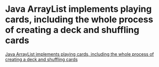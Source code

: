 # Java ArrayList implements playing cards, including the whole process of creating a deck and shuffling cards
[Java ArrayList implements playing cards, including the whole process of creating a deck and shuffling cards](https://aiwithcloud.com/2022/09/19/java_arraylist_implements_playing_cards_including_the_whole_process_of_creating_a_deck_and_shuffling_cards/)